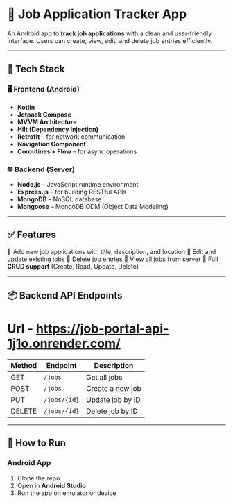 # 📱 Job Application Tracker App

An Android app to **track job applications** with a clean and user-friendly interface. Users can create, view, edit, and delete job entries efficiently.

---

## 🔧 Tech Stack

### 🖥️ Frontend (Android)
- **Kotlin**
- **Jetpack Compose**
- **MVVM Architecture**
- **Hilt (Dependency Injection)**
- **Retrofit** – for network communication
- **Navigation Component**
- **Coroutines + Flow** – for async operations

### 🌐 Backend (Server)
- **Node.js** – JavaScript runtime environment
- **Express.js** – for building RESTful APIs
- **MongoDB** – NoSQL database
- **Mongoose** – MongoDB ODM (Object Data Modeling)

---

## ✅ Features

 🔹 Add new job applications with title, description, and location
 🔹 Edit and update existing jobs
 🔹 Delete job entries
 🔹 View all jobs from server
 🔹 Full **CRUD support** (Create, Read, Update, Delete)


---

## 📦 Backend API Endpoints

# Url - https://job-portal-api-1j1o.onrender.com/

| Method | Endpoint       | Description          |
|--------|----------------|----------------------|
| GET    | `/jobs`        | Get all jobs         |
| POST   | `/jobs`        | Create a new job     |
| PUT    | `/jobs/{id}`   | Update job by ID     |
| DELETE | `/jobs/{id}`   | Delete job by ID     |

---

## 🚀 How to Run

### Android App
1. Clone the repo
2. Open in **Android Studio**
3. Run the app on emulator or device

